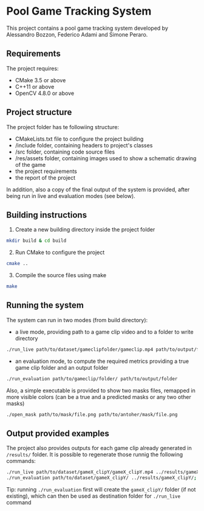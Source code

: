# Pool Game Tracking System
This project contains a pool game tracking system developed by Alessandro Bozzon, Federico Adami and Simone Peraro.

## Requirements
The project requires:

- CMake 3.5 or above
- C++11 or above
- OpenCV 4.8.0 or above

## Project structure
The project folder has te followiing structure:

- CMakeLists.txt file to configure the project building
- /include folder, containing headers to project's classes
- /src folder, containing code source files
- /res/assets folder, containing images used to show a schematic drawing of the game
- the project requirements
- the report of the project

In addition, also a copy of the final output of the system is provided, after being run in live and evaluation modes (see below).

## Building instructions

1. Create a new building directory inside the project folder

```bash
mkdir build & cd build
```

2. Run CMake to configure the project
```bash
cmake ..
```

3. Compile the source files using make
```bash
make
```

## Running the system

The system can run in two modes (from build directory): 

- a live mode, providing path to a game clip video and to a folder to write directory
```bash [example]
./run_live path/to/dataset/gameclipfolder/gameclip.mp4 path/to/output/folder/
```
- an evaluation mode, to compute the required metrics providing a true game clip folder and an output folder

```bash
./run_evaluation path/to/gameclip/folder/ path/to/output/folder
```


Also, a simple executable is provided to show two masks files, remapped in more visible colors (can be a true and a predicted masks or any two other masks)

```bash
./open_mask path/to/mask/file.png path/to/antoher/mask/file.png
```

## Output provided examples
The project also provides outputs for each game clip already generated in `/results/` folder. It is possible to regenerate those runnig the following commands:
```bash
./run_live path/to/dataset/gameX_clipY/gameX_clipY.mp4 ../results/gameX_clipY/;
./run_evaluation path/to/dataset/gameX_clipY/ ../results/gameX_clipY/;
```
Tip: running `./run_evaluation` first will create the `gameX_clipY/` folder (if not existing), which can then be used as destination folder for `./run_live` command

